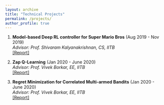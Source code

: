 ```yaml
---
layout: archive
title: "Technical Projects"
permalink: /projects/
author_profile: true
---
```


1. **Model-based Deep RL controller for Super Mario Bros** (Aug 2019 - Nov 2019) <br>
*Advisor: Prof. Shivaram Kalyanakrishnan, CS, IITB* <br>
[[Report]](https://namanaggarwal.github.io/files/CS747.pdf)

2. **Zap Q-Learning** (Jan 2020 - June 2020) <br>
*Advisor: Prof. Vivek Borkar, EE, IITB* <br>
[[Report]](https://namanaggarwal.github.io/files/ZapQ.pdf)

3. **Regret Minimization for Correlated Multi-armed Bandits** (Jan 2020 - June 2020) <br>
*Advisor: Prof. Vivek Borkar, EE, IITB* <br>
[[Report]](https://namanaggarwal.github.io/files/EE737.pdf)






